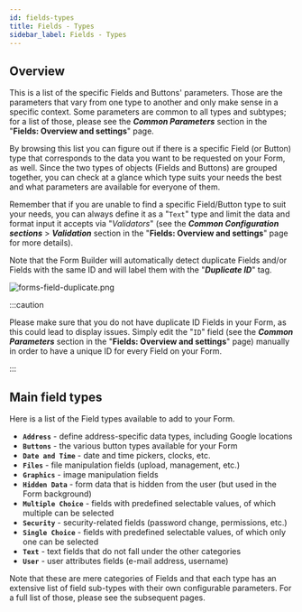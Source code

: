 ```yaml
---
id: fields-types
title: Fields - Types
sidebar_label: Fields - Types
---
```


## Overview

This is a list of the specific Fields and Buttons' parameters. Those are the parameters that vary from one type to another and only make sense in a specific context. Some parameters are common to all types and subtypes; for a list of those, please see the ***Common Parameters*** section in the "<strong>Fields: Overview and settings</strong>" page.

By browsing this list you can figure out if there is a specific Field (or Button) type that corresponds to the data you want to be requested on your Form, as well. Since the two types of objects (Fields and Buttons) are grouped together, you can check at a glance which type suits your needs the best and what parameters are available for everyone of them.

Remember that if you are unable to find a specific Field/Button type to suit your needs, you can always define it as a "`Text`" type and limit the data and format input it accepts via "<em>Validators</em>" (see the ***Common Configuration sections*** \> ***Validation*** section in the "<strong>Fields: Overview and settings</strong>" page for more details).

Note that the Form Builder will automatically detect duplicate Fields and/or Fields with the same ID and will label them with the "<strong><em>Duplicate ID</em></strong>" tag.

<img src="/img/forms-field-duplicate.png" alt="forms-field-duplicate.png"></img>

:::caution

Please make sure that you do not have duplicate ID Fields in your Form, as this could lead to display issues. Simply edit the "`ID`" field (see the ***Common Parameters*** section in the "<strong>Fields: Overview and settings</strong>" page) manually in order to have a unique ID for every Field on your Form.

:::

## Main field types

Here is a list of the Field types available to add to your Form.

- **`Address`** - define address-specific data types, including Google locations
- **`Buttons`** - the various button types available for your Form
- **`Date and Time`** - date and time pickers, clocks, etc.
- **`Files`** - file manipulation fields (upload, management, etc.)
- **`Graphics`** - image manipulation fields
- **`Hidden Data`** - form data that is hidden from the user (but used in the Form background)
- **`Multiple Choice`** - fields with predefined selectable values, of which multiple can be selected
- **`Security`** - security-related fields (password change, permissions, etc.) 
- **`Single Choice`** - fields with predefined selectable values, of which only one can be selected
- **`Text`** - text fields that do not fall under the other categories
- **`User`** - user attributes fields (e-mail address, username)

Note that these are mere categories of Fields and that each type has an extensive list of field sub-types with their own configurable parameters. For a full list of those, please see the subsequent pages.
